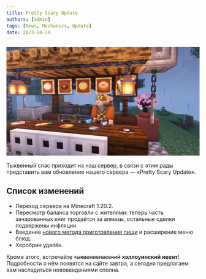 ```yaml
---
title: Pretty Scary Update
authors: [admin]
tags: [News, Mechanics, Update]
date: 2023-10-29
---
```


![Gottor и новая еда](./img/gottor-i-novaya-eda.jpg)

Тыквенный спас приходит на наш сервер, в связи с этим рады представить вам обновление нашего сервера — «Pretty Scary Update».

<!--truncate-->

## Список изменений

- Переход сервера на Minecraft 1.20.2.
- Пересмотр баланса торговли с жителями: теперь часть зачарованных книг продаётся за алмазы, остальные сделки подвержены инфляции.
- Введение [нового метода приготовления пищи](/docs/mechanics/joshs-more-foods) и расширение меню блюд.
- Херобрин удалён.

Кроме этого, встречайте ~~тыквеноспасский~~ **хэллоуинский ивент**! Подробности о нём появятся на сайте завтра, а сегодня предлагаем вам насладиться нововведениями сполна.
